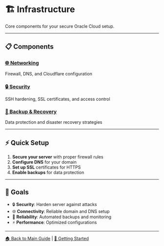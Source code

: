 # 🏗️ Infrastructure

Core components for your secure Oracle Cloud setup.

---

## 📋 Components

### [🌐 Networking](./networking/)
Firewall, DNS, and Cloudflare configuration

### [🔒 Security](./security/)
SSH hardening, SSL certificates, and access control

### [💾 Backup & Recovery](./backup-recovery/)
Data protection and disaster recovery strategies

---

## ⚡ Quick Setup

1. **Secure your server** with proper firewall rules
2. **Configure DNS** for your domain
3. **Set up SSL** certificates for HTTPS
4. **Enable backups** for data protection

---

## 🎯 Goals

- 🔒 **Security**: Harden server against attacks
- 🌐 **Connectivity**: Reliable domain and DNS setup
- 💾 **Reliability**: Automated backups and monitoring
- ⚡ **Performance**: Optimized configurations

---

[🏠 Back to Main Guide](../../README.md) | [🚀 Getting Started](../getting-started/)
